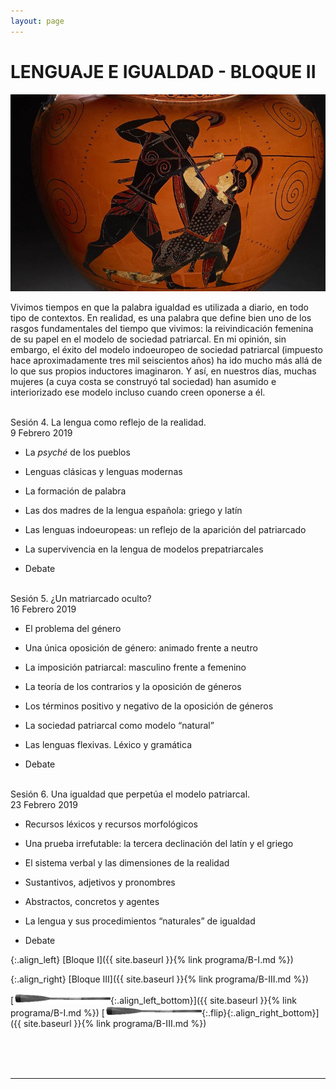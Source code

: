 ```yaml
---
layout: page
---
```


LENGUAJE E IGUALDAD - BLOQUE II
==============================

![Imagen](/assets/images/2.jpg "Titulo")

Vivimos tiempos en que la palabra igualdad es utilizada a diario, en todo tipo de contextos. En realidad, es una palabra que define bien uno de los rasgos fundamentales del tiempo que vivimos: la reivindicación femenina de su papel en el modelo de sociedad patriarcal. En mi opinión, sin embargo, el éxito del modelo indoeuropeo de sociedad patriarcal (impuesto hace aproximadamente tres mil seiscientos años) ha ido mucho más allá de lo que sus propios inductores imaginaron. Y así, en nuestros días, muchas mujeres (a cuya costa se construyó tal sociedad) han asumido e interiorizado ese modelo incluso cuando creen oponerse a él.

<br>
<a class="nostyle" id="sesion4">Sesión 4. La lengua como reflejo de la realidad.</a>
<br>
9 Febrero 2019

* La <i>psyché</i> de los pueblos
* Lenguas clásicas y lenguas modernas
* La formación de palabra

* Las dos madres de la lengua española: griego y latín
* Las lenguas indoeuropeas: un reflejo de la aparición del patriarcado
* La supervivencia en la lengua de modelos prepatriarcales
* Debate

<br>
<a class="nostyle" id="sesion5">Sesión 5. ¿Un matriarcado oculto?</a>
<br>
16 Febrero 2019

* El problema del género
* Una única oposición de género: animado frente a neutro
* La imposición patriarcal: masculino frente a femenino

* La teoría de los contrarios y la oposición de géneros
* Los términos positivo y negativo de la oposición de géneros
* La sociedad patriarcal como modelo “natural”
* Las lenguas flexivas. Léxico y gramática
* Debate

<br>
<a class="nostyle" id="sesion6">Sesión 6. Una igualdad que perpetúa el modelo patriarcal.</a>
<br>
   23 Febrero 2019

* Recursos léxicos y recursos morfológicos
* Una prueba irrefutable: la tercera declinación del latín y el griego
* El sistema verbal y las dimensiones de la realidad

* Sustantivos, adjetivos y pronombres
* Abstractos, concretos y agentes
* La lengua y sus procedimientos “naturales” de igualdad
* Debate



{:.align_left}
[Bloque I]({{ site.baseurl }}{% link programa/B-I.md %})

{:.align_right}
[Bloque III]({{ site.baseurl }}{% link programa/B-III.md %})

[<img src="/assets/images/oar.png"/>{:.align_left_bottom}]({{ site.baseurl }}{% link programa/B-I.md %})
[<img src="/assets/images/oar.png"/>{:.flip}{:.align_right_bottom}]({{ site.baseurl }}{% link programa/B-III.md %})

<br>
<br>
<br>
<hr>
